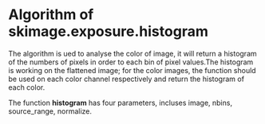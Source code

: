 # Algorithm of skimage.exposure.histogram

The algorithm is ued to analyse the color of image, it will return a histogram of the numbers of pixels in order to each bin of pixel values.The histogram is working on the flattened image; for the color images, the function should be used on each color channel respectively and return the histogram of each color.

The function **histogram** has four parameters, incluses image, nbins, source_range, normalize.

